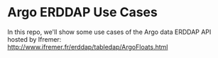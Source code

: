 # Argo ERDDAP Use Cases

In this repo, we'll show some use cases of the Argo data ERDDAP API hosted by Ifremer:  
http://www.ifremer.fr/erddap/tabledap/ArgoFloats.html
